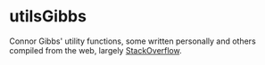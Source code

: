 # utilsGibbs
Connor Gibbs' utility functions, some written personally and others compiled from the web, largely [StackOverflow](https://stackoverflow.com/).

